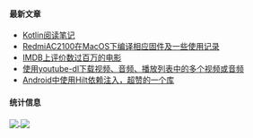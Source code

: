 #### 最新文章

<!-- BLOG-POST-LIST:START -->
- [Kotlin阅读笔记](https://xtvj.github.io/2021/10/12/Kolin%E9%98%85%E8%AF%BB%E7%AC%94%E8%AE%B0/)
- [RedmiAC2100在MacOS下编译相应固件及一些使用记录](https://xtvj.github.io/2021/06/29/RedmiAC2100%E5%9C%A8MacOS%E4%B8%8B%E7%BC%96%E8%AF%91%E7%9B%B8%E5%BA%94%E5%9B%BA%E4%BB%B6%E5%8F%8A%E4%B8%80%E4%BA%9B%E4%BD%BF%E7%94%A8%E8%AE%B0%E5%BD%95/)
- [IMDB上评价数过百万的电影](https://xtvj.github.io/2021/03/14/IMDB%E4%B8%8A%E8%AF%84%E4%BB%B7%E6%95%B0%E8%BF%87%E7%99%BE%E4%B8%87%E7%9A%84%E7%94%B5%E5%BD%B1/)
- [使用youtube-dl下载视频、音频、播放列表中的多个视频或音频](https://xtvj.github.io/2020/11/22/%E4%BD%BF%E7%94%A8youtube-dl%E4%B8%8B%E8%BD%BD%E8%A7%86%E9%A2%91%E3%80%81%E9%9F%B3%E9%A2%91%E3%80%81%E6%92%AD%E6%94%BE%E5%88%97%E8%A1%A8%E4%B8%AD%E7%9A%84%E5%A4%9A%E4%B8%AA%E8%A7%86%E9%A2%91%E6%88%96%E9%9F%B3%E9%A2%91/)
- [Android中使用Hilt依赖注入，超赞的一个库](https://xtvj.github.io/2020/11/15/Android%E4%B8%AD%E4%BD%BF%E7%94%A8Hilt%E4%BE%9D%E8%B5%96%E6%B3%A8%E5%85%A5%EF%BC%8C%E8%B6%85%E8%B5%9E%E7%9A%84%E4%B8%80%E4%B8%AA%E5%BA%93/)
<!-- BLOG-POST-LIST:END -->

#### 统计信息

<a href="https://github-readme-stats.vercel.app/api?count_private=true&username=xtvj&show_icons=true&locale=cn&include_all_commits=true&hide_title=true">
  <img align="center" src="https://github-readme-stats.vercel.app/api?count_private=true&username=xtvj&show_icons=true&locale=cn&include_all_commits=true&hide_title=true" /></a><a href="https://github-readme-stats.vercel.app/api/top-langs/?layout=compact&count_private=true&hide=javascript,html,css&username=xtvj&locale=cn">
  <img align="center" src="https://github-readme-stats.vercel.app/api/top-langs/?layout=compact&count_private=true&hide=javascript,html,css&username=xtvj&locale=cn" /></a>
